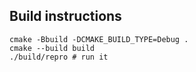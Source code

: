 ## Build instructions

```
cmake -Bbuild -DCMAKE_BUILD_TYPE=Debug .
cmake --build build
./build/repro # run it
```
